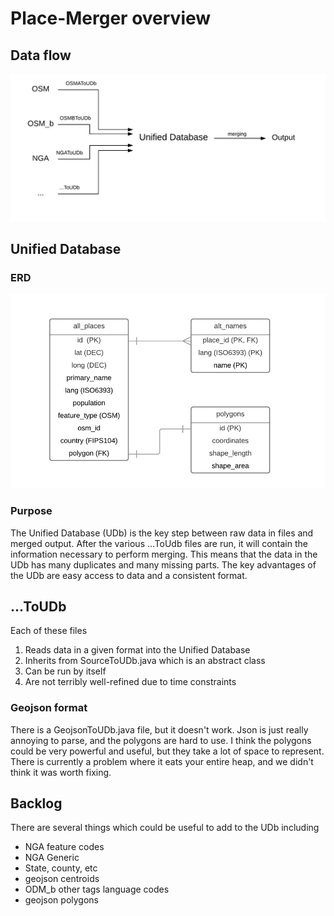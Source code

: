 # Place-Merger overview

## Data flow
![data flow diagram][dataFlow]

## Unified Database
### ERD
![ERD][erd]
### Purpose
The Unified Database (UDb) is the key step between raw data in files and merged output.
After the various ...ToUdb files are run, it will contain the information necessary to perform merging.
This means that the data in the UDb has many duplicates and many missing parts. 
The key advantages of the UDb are easy access to data and a consistent format.

## ...ToUDb
Each of these files 
1. Reads data in a given format into the Unified Database
2. Inherits from SourceToUDb.java which is an abstract class
3. Can be run by itself
4. Are not terribly well-refined due to time constraints

### Geojson format
There is a GeojsonToUDb.java file, but it doesn't work. 
Json is just really annoying to parse, and the polygons are hard to use.
I think the polygons could be very powerful and useful, but they take a lot of space to represent.
There is currently a problem where it eats your entire heap, and we didn't think it was worth fixing.


## Backlog
There are several things which could be useful to add to the UDb including
- NGA feature codes
- NGA Generic 
- State, county, etc
- geojson centroids
- ODM_b other tags language codes
- geojson polygons


[erd]: https://github.com/LightSys/Place-Merger/raw/doc/docs/Place-Merger-ERD.png
[dataFlow]: https://github.com/LightSys/Place-Merger/raw/doc/docs/Place-Merger-Data-Flow.png
